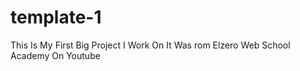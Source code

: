 # template-1
This Is My First Big Project I Work On
It Was rom Elzero Web School Academy On Youtube
